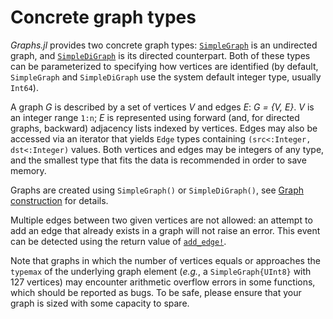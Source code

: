# Concrete graph types

_Graphs.jl_ provides two concrete graph types: [`SimpleGraph`](@ref) is an undirected graph, and [`SimpleDiGraph`](@ref) is its directed counterpart. Both of these types can be parameterized to specifying how vertices are identified (by default, `SimpleGraph` and `SimpleDiGraph` use the system default integer type, usually `Int64`).

A graph _G_ is described by a set of vertices _V_ and edges _E_: _G = {V, E}_. _V_ is an integer range `1:n`; _E_ is represented using forward (and, for directed graphs, backward) adjacency lists indexed by vertices. Edges may also be accessed via an iterator that yields `Edge` types containing `(src<:Integer, dst<:Integer)` values. Both vertices and edges may be integers of any type, and the smallest type that fits the data is recommended in order to save memory.

Graphs are created using `SimpleGraph()` or `SimpleDiGraph()`, see [Graph construction](@ref) for details.

Multiple edges between two given vertices are not allowed: an attempt to add an edge that already exists in a graph will not raise an error. This event can be detected using the return value of [`add_edge!`](@ref).

Note that graphs in which the number of vertices equals or approaches the `typemax` of the underlying graph element (_e.g._, a `SimpleGraph{UInt8}` with 127 vertices) may encounter arithmetic overflow errors in some functions, which should be reported as bugs. To be safe, please ensure that your graph is sized with some capacity to spare.
